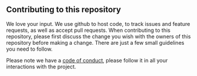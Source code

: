 ## Contributing to this repository

We love your input. We use github to host code, to track issues and feature requests, as well as accept pull requests.
When contributing to this repository, please first discuss the change you wish with the owners of this repository before making a change.
There are just a few small guidelines you need to follow.

Please note we have a [code of conduct](CODE_OF_CONDUCT.md), please follow it in all your interactions with the project.
